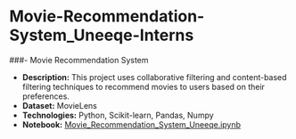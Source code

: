 # Movie-Recommendation-System_Uneeqe-Interns
###- Movie Recommendation System
- **Description:** This project uses collaborative filtering and content-based filtering techniques to recommend movies to users based on their preferences.
- **Dataset:** MovieLens
- **Technologies:** Python, Scikit-learn, Pandas, Numpy
- **Notebook:** [Movie_Recommendation_System_Uneeqe.ipynb](Movie_Recommendation_System_Uneeqe.ipynb)
